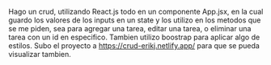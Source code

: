 Hago un crud, utilizando React.js todo en un componente App.jsx, en la cual guardo los valores de los inputs en un state y los utilizo en los metodos que se me piden, sea para agregar una tarea, editar una tarea, o eliminar una tarea con un id en especifico. Tambien utilizo boostrap para aplicar algo de estilos. Subo el proyecto a https://crud-erikj.netlify.app/ para que se pueda visualizar tambien.